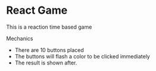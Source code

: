 # React Game

This is a reaction time based game

Mechanics

- There are 10 buttons placed
- The buttons will flash a color to be clicked immediately
- The result is shown after.
